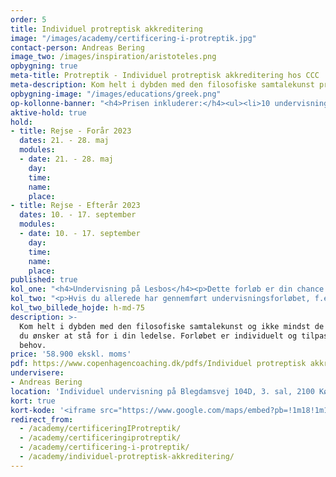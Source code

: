 ```yaml
---
order: 5
title: Individuel protreptisk akkreditering
image: "/images/academy/certificering-i-protreptik.jpg"
contact-person: Andreas Bering
image_two: /images/inspiration/aristoteles.png
opbygning: true
meta-title: Protreptik - Individuel protreptisk akkreditering hos CCC
meta-description: Kom helt i dybden med den filosofiske samtalekunst protreptikken. Individuel akkreditering med 6 individuelle træningssessioner og rejse til Lesbos i Aristoteles' fodspor.
opbygning-image: "/images/educations/greek.png"
op-kollonne-banner: "<h4>Prisen inkluderer:</h4><ul><li>10 undervisningsdage</li><li>Rejse til Lesbos (fly, hotel og fuld forplejning)</li><li>12 timers individuel træning (6 sessioner) + eksamen</li><li>Undervisningsmaterialer og studieportal</li></ul>"
aktive-hold: true
hold:
- title: Rejse - Forår 2023
  dates: 21. - 28. maj
  modules:
  - date: 21. - 28. maj
    day:
    time:
    name:
    place:
- title: Rejse - Efterår 2023
  dates: 10. - 17. september
  modules:
  - date: 10. - 17. september
    day:
    time:
    name:
    place:
published: true
kol_one: "<h4>Undervisning på Lesbos</h4><p>Dette forløb er din chance og mulighed for at komme helt i dybden med denne filosofiske samtalekunst og ikke mindst dig selv og de værdier du står for i din ledelse, dit arbejdsliv og tilværelse generelt.</p><p>Den individuelle protreptiske akkreditering er baseret på dels et undervisningsforløb på et hold, dels et individuelt træningsforløb, som vil blive tilrettelagt efter dine specifikke ønsker og behov.</p><p>Størstedelen af undervisningsforløbet finder sted på Lesbos. Her vil du sammen med andre dedikerede protreptik-studerende følge i Aristoteles’ fodspor for at lære og træne den protreptiske samtaleform gradvist, praktisk og i fællesskab.</p><h5>Individuel akkreditering</h5><p>Efter undervisningsforløbet følger 6 individuelle træningssessioner, som tilrettelægges efter dine særlige ønsker og formål med akkrediteringen. Træningen foregår i udgangspunktet i CCC, men du kan også vælge at invitere os med ind i din daglige praksis med henblik på at få feedback på din protreptik med din medarbejdergruppe el.lign.</p><p>Akkrediteringsforløbet afsluttes med en praktisk eksamen – en ’live’ protreptik med en ukendt protreptée/fokusperson - med efterfølgende praktiske og teoretiske refleksioner ud i nogle af de bærende grundprincipper og generelle samtalegreb indenfor protreptikken.</p>"
kol_two: "<p>Hvis du allerede har gennemført undervisningsforløbet, f.eks. som studerende på 3. semester på Master of Business Coachin, og gerne vil opnå en individuel, protreptisk akkreditering, kan det individuelle træningsforløb og eksamen tilkøbes for 13.000 ekskl. moms.</p>"
kol_two_billede_hojde: h-md-75
description: >-
  Kom helt i dybden med den filosofiske samtalekunst og ikke mindst de værdier
  du ønsker at stå for i din ledelse. Forløbet er individuelt og tilpasses dine
  behov.
price: '58.900 ekskl. moms'
pdf: https://www.copenhagencoaching.dk/pdfs/Individuel protreptisk akkreditering - 2022.pdf
undervisere:
- Andreas Bering
location: 'Individuel undervisning på Blegdamsvej 104D, 3. sal, 2100 København Ø og kursus på Lesbos, Grækenland'
kort: true
kort-kode: '<iframe src="https://www.google.com/maps/embed?pb=!1m18!1m12!1m3!1d2248.5391868280053!2d12.571144951748396!3d55.69699898044299!2m3!1f0!2f0!3f0!3m2!1i1024!2i768!4f13.1!3m3!1m2!1s0x465252fc41468a33%3A0x721ebe721a5ba062!2sBlegdamsvej%20104C%2C%202100%20K%C3%B8benhavn!5e0!3m2!1sda!2sdk!4v1649143109075!5m2!1sda!2sdk" width="100%" height="200" style="border:0;" allowfullscreen="" loading="lazy" referrerpolicy="no-referrer-when-downgrade"></iframe>'
redirect_from:
  - /academy/certificeringIProtreptik/
  - /academy/certificeringiprotreptik/
  - /academy/certificering-i-protreptik/
  - /academy/individuel-protreptisk-akkreditering/
---
```



